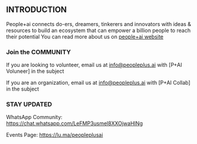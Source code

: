 ## INTRODUCTION
People+ai connects do-ers, dreamers, tinkerers and innovators with ideas & resources to build an ecosystem that can empower a billion people to reach their potential
You can read more about us on [people+ai website](https://peopleplus.ai/)


### Join the COMMUNITY
If you are looking to volunteer, email us at info@peopleplus.ai with [P+AI Voluneer] in the subject

If you are an organization, email us at info@peopleplus.ai with [P+AI Collab] in the subject

### STAY UPDATED
WhatsApp Community: https://chat.whatsapp.com/LeFMP3usmel8XXOjwaHINg

Events Page: https://lu.ma/peopleplusai
